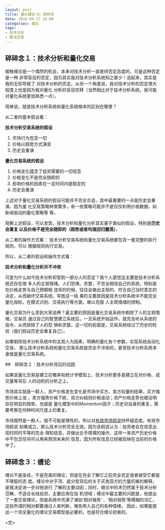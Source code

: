 ```yaml
---
layout: post
title: 量化缠论-0：碎碎念
date: 2016-09-17 16:00
categories: 缠论
tags:
- 技术分析
- 算法交易
---
```


## 碎碎念１：技术分析和量化交易

接触缠论是一个偶然的机会，本来对技术分析一直是持否定态度的，可是这种否定是一种
非常盲目的否定，因为其实我对技术分析系统知之甚少！说起来，其实是我的无知导致了
对技术分析的否定。从另一个角度说，我对技术分析的否定很大程度上也是因为我对量化
分析的盲目崇拜（当然相比对于技术分析系统，我可能对量化系统更加熟悉一点）。

简单说，就是技术分析系统和量化系统根本的区别在哪里？

从二者的基本假设看：

**技术分析交易系统的假设**

1. 市场行为包含一切
2. 价格以趋势方式演变
3. 历史会重演

**量化交易系统的假设**

1. 价格变化蕴含了投资需要的一切信息
2. 价格变化不是完全随即的
3. 影响价格的因素在一定时间内是稳定的
4. 历史会重演

上述对于量化交易系统的假设可能并不完全合适，其中最重要的一点是历史会重演。因为量
化交易策略种类繁多，有一些策略可能并不是仅仅利用价格数据，如新闻驱动的量化策略等
等。

观察上述假设，可以发现，技术分析和量化分析其实基于类似的假设，特别是**历史会重复
**以及**价格不是完全随即的（趋势或者均值回归震荡）**。

从二者的操作方式看： 技术分析交易系统和量化交易系统都包含一套完整的执行规则，可以
根据规则执行交易。

所以，从二者的假设和操作方式看：

>
**技术分析和量化分析并不冲突**

可是为什么如今技术分析却受到一部分人的否定？我个人感觉这主要是技术分析系统还存在很
多人的主观情绪。人们恐惧、贪婪，不完全相信自己的系统，特别是在价格走势与自己预期相
违背的时候，往往会做出主观的、符合自己当时意志的决定，从而破坏交易系统。导致这一结
果的主要原因是技术分析系统中不能完全量化指标，在模式识别、交易执行等方面，难以克服
人主观情绪的控制。

量化交易为什么受到大家追捧？最主要的原因是量化交易系统中剔除了人的主观情绪，交易员
通过自己的智慧建立系统后，一旦系统开始运作，就完全听从系统的指令，从而排除了人的恐
惧和贪婪。这一切的前提是，交易系统经过了历史的检验（我们假设历史会重复自己）。

>
如果剔除技术分析系统中的主观人为因素，明确的量化各个参数，实现系统自动化交易，
那么技术分析系统和量化交易系统是完全不冲突的，甚至技术分析系统本身就是量化交易系统。

##　碎碎念２：技术分析背后的动因

如果说量化交易是建立在概率和统计学模型上，技术分析更多是建立在对价格、成交量等背后
人的动机的分析之上。

市场其实就是一群人，资产价格发生变化是市场中买方、卖方较量的结果，买方强势价格上涨
，卖方强势价格下跌，双方纠结则价格波动；资产价格走势也被证明存在明显的趋势，也就是
量化模型中的Momentum因子；历史对自身的重复，需要考察在何种时间尺度上的重复。

市场既然是一群人，就不可能是理性的，所以对[有效市场假说][1]持怀疑态度。有效市场假说
如果成立，那么技术分析完全无效。因为该假说认为：投资者会在信息出现时同时平等的完全
得知信息，并做出合乎情理的操作，这样一来资产历史价格中不包含任何可以用来预测未来的
信息，因为所有信息已经被反映在当前的价格中了。

## 碎碎念３：缠论

缠论不是圣经，不是完美的理论，但是在完全了解它之前完全否定或者接受它都是不理智的态
度。缠论中对于顶、底分型背后的关于买卖双方的力量抗衡的解释，是我决定进一步对他进行
了解的主要动因；同时，缠论中的术仍然属于技术分析范畴，不适合长线投资，主要应用在投
机领域；缠论中最主要的问题是，他提出了一套交易理论，但是系统中充满了诸如‘相对强势’
、‘相对弱势’等模糊的词汇，这些所谓的相对都要通过人来判断，难免带入自己的各种情绪，
因此，如果能提出一个完全量化的缠论交易模型是必要的，也是符合缠论初衷的。

<完>

[1]:https://zh.wikipedia.org/wiki/%E6%95%88%E7%8E%87%E5%B8%82%E5%A0%B4%E5%81%87%E8%AA%AA


